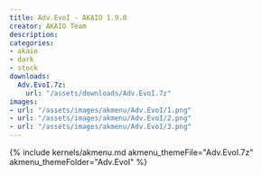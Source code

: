 ```yaml
---
title: Adv.EvoI - AKAIO 1.9.0
creator: AKAIO Team
description: 
categories:
- akaio
- dark
- stock
downloads:
  Adv.EvoI.7z:
    url: "/assets/downloads/Adv.EvoI.7z"
images:
- url: "/assets/images/akmenu/Adv.EvoI/1.png"
- url: "/assets/images/akmenu/Adv.EvoI/2.png"
- url: "/assets/images/akmenu/Adv.EvoI/3.png"
---
```


{% include kernels/akmenu.md akmenu_themeFile="Adv.EvoI.7z" akmenu_themeFolder="Adv.EvoI" %}
